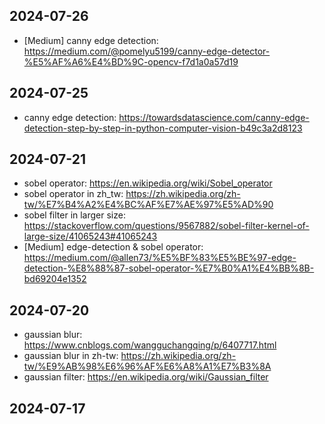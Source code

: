 ## 2024-07-26

- [Medium] canny edge detection: https://medium.com/@pomelyu5199/canny-edge-detector-%E5%AF%A6%E4%BD%9C-opencv-f7d1a0a57d19

## 2024-07-25

- canny edge detection: https://towardsdatascience.com/canny-edge-detection-step-by-step-in-python-computer-vision-b49c3a2d8123

## 2024-07-21
- sobel operator: https://en.wikipedia.org/wiki/Sobel_operator
- sobel operator in zh_tw: https://zh.wikipedia.org/zh-tw/%E7%B4%A2%E4%BC%AF%E7%AE%97%E5%AD%90
- sobel filter in larger size: https://stackoverflow.com/questions/9567882/sobel-filter-kernel-of-large-size/41065243#41065243
- [Medium] edge-detection & sobel operator: https://medium.com/@allen73/%E5%BF%83%E5%BE%97-edge-detection-%E8%88%87-sobel-operator-%E7%B0%A1%E4%BB%8B-bd69204e1352

## 2024-07-20

- gaussian blur: https://www.cnblogs.com/wangguchangqing/p/6407717.html
- gaussian blur in zh-tw: https://zh.wikipedia.org/zh-tw/%E9%AB%98%E6%96%AF%E6%A8%A1%E7%B3%8A
- gaussian filter: https://en.wikipedia.org/wiki/Gaussian_filter

## 2024-07-17


